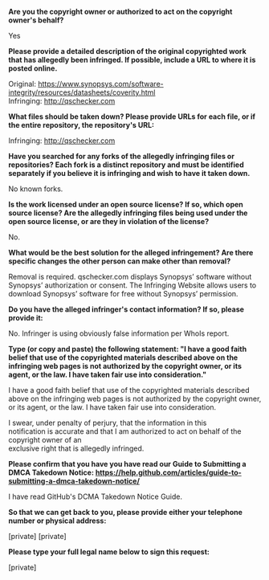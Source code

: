 **Are you the copyright owner or authorized to act on the copyright owner's behalf?**  
  
Yes  
  
**Please provide a detailed description of the original copyrighted work that has allegedly been infringed. If possible, include a URL to where it is posted online.**  
  
Original: https://www.synopsys.com/software-integrity/resources/datasheets/coverity.html  
Infringing: http://qschecker.com  
  
**What files should be taken down? Please provide URLs for each file, or if the entire repository, the repository's URL:**  
  
Infringing: http://qschecker.com  
  
**Have you searched for any forks of the allegedly infringing files or repositories? Each fork is a distinct repository and must be identified separately if you believe it is infringing and wish to have it taken down.**  
  
No known forks.  
  
**Is the work licensed under an open source license? If so, which open source license? Are the allegedly infringing files being used under the open source license, or are they in violation of the license?**  
  
No.  
  
**What would be the best solution for the alleged infringement? Are there specific changes the other person can make other than removal?**  
  
Removal is required. qschecker.com displays Synopsys’ software without Synopsys’ authorization or consent. The Infringing Website allows users to download Synopsys’ software for free without Synopsys’ permission.  
  
**Do you have the alleged infringer's contact information? If so, please provide it:**  
  
No. Infringer is using obviously false information per WhoIs report.  
  
**Type (or copy and paste) the following statement: "I have a good faith belief that use of the copyrighted materials described above on the infringing web pages is not authorized by the copyright owner, or its agent, or the law. I have taken fair use into consideration."**  
  
I have a good faith belief that use of the copyrighted materials described above on the infringing web pages is not authorized by the copyright owner, or its agent, or the law. I have taken fair use into consideration.  
  
I swear, under penalty of perjury, that the information in this  
notification is accurate and that I am authorized to act on behalf of the copyright owner of an  
exclusive right that is allegedly infringed.  
  
**Please confirm that you have you have read our Guide to Submitting a DMCA Takedown Notice: https://help.github.com/articles/guide-to-submitting-a-dmca-takedown-notice/**  
  
I have read GitHub's DCMA Takedown Notice Guide.  
  
**So that we can get back to you, please provide either your telephone number or physical address:**  
  
[private] [private]  
  
**Please type your full legal name below to sign this request:**  
  
[private]  
